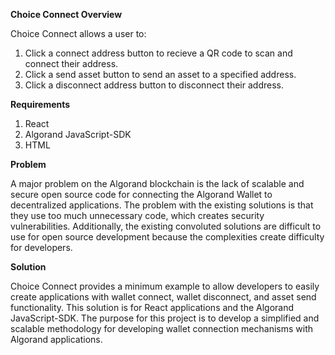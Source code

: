 **Choice Connect Overview**

Choice Connect allows a user to:

1. Click a connect address button to recieve a QR code to scan and connect their address.
2. Click a send asset button to send an asset to a specified address.
3. Click a disconnect address button to disconnect their address.

**Requirements**

1. React
2. Algorand JavaScript-SDK
3. HTML

**Problem**

A major problem on the Algorand blockchain is the lack of scalable and secure open source code for connecting the Algorand Wallet to decentralized applications. The problem with the existing solutions is that they use too much unnecessary code, which creates security vulnerabilities. Additionally, the existing convoluted solutions are difficult to use for open source development because the complexities create difficulty for developers.

**Solution**

Choice Connect provides a minimum example to allow developers to easily create applications with wallet connect, wallet disconnect, and asset send functionality. This solution is for React applications and the Algorand JavaScript-SDK. The purpose for this project is to develop a simplified and scalable methodology for developing wallet connection mechanisms with Algorand applications.
